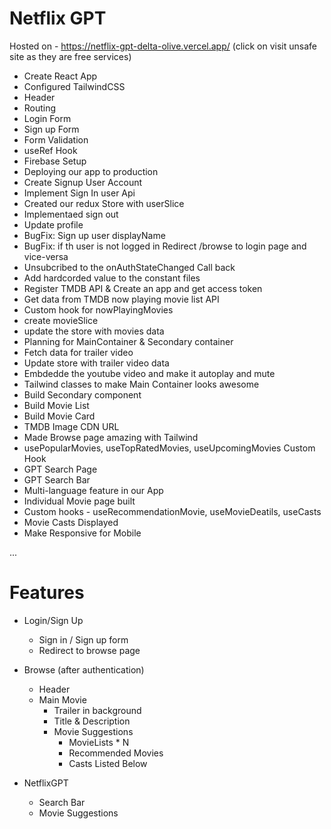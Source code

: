 # Netflix GPT

Hosted on - https://netflix-gpt-delta-olive.vercel.app/
(click on visit unsafe site as they are free services)

- Create React App
- Configured TailwindCSS
- Header
- Routing
- Login Form
- Sign up Form
- Form Validation 
- useRef Hook
- Firebase Setup
- Deploying our app to production
- Create Signup User Account
- Implement Sign In user Api
- Created our redux Store with userSlice
- Implementaed sign out 
- Update profile 
- BugFix: Sign up user displayName 
- BugFix: if th user is not logged in Redirect /browse to login page and vice-versa
- Unsubcribed to the onAuthStateChanged Call back
- Add hardcorded value to the constant files
- Register TMDB API & Create an app and get access token
- Get data from TMDB now playing movie list API 
- Custom hook for nowPlayingMovies
- create movieSlice
- update the store with movies data
- Planning for MainContainer & Secondary container
- Fetch data for trailer video
- Update store with trailer video data
- Embdedde the youtube video and make it autoplay and mute
- Tailwind classes to make Main Container looks awesome
- Build Secondary component
- Build Movie List
- Build Movie Card
- TMDB Image CDN URL
- Made Browse page amazing with Tailwind
- usePopularMovies, useTopRatedMovies, useUpcomingMovies Custom Hook
- GPT Search Page
- GPT Search Bar
- Multi-language feature in our App
- Individual Movie page built
- Custom hooks - useRecommendationMovie, useMovieDeatils, useCasts
- Movie Casts Displayed
- Make Responsive for Mobile 

...
# Features
- Login/Sign Up
    - Sign in / Sign up form
    - Redirect to browse page
      
- Browse (after authentication)
    - Header
    - Main Movie
        - Trailer in background
        - Title & Description
        - Movie Suggestions
            - MovieLists * N
            - Recommended Movies
            - Casts Listed Below
- NetflixGPT
    - Search Bar
    - Movie Suggestions
